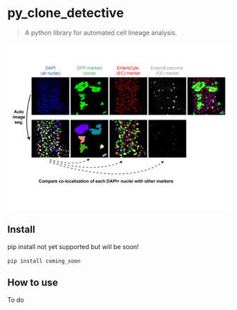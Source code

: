 # py_clone_detective
> A python library for automated cell lineage analysis.


<img src="docs/images/marcm_example.png">

## Install

pip install not yet supported but will be soon!

`pip install coming_soon`

## How to use

To do
